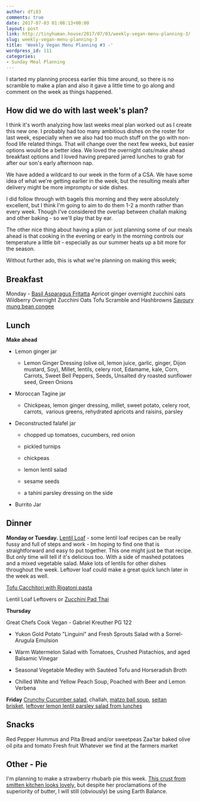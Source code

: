 ```yaml
---
author: dfi83
comments: true
date: 2017-07-03 01:08:13+00:00
layout: post
link: http://tinyhuman.house/2017/07/03/weekly-vegan-menu-planning-3/
slug: weekly-vegan-menu-planning-3
title: 'Weekly Vegan Menu Planning #3 -'
wordpress_id: 111
categories:
- Sunday Meal Planning
---
```


I started my planning process earlier this time around, so there is no scramble to make a plan and also it gave a little time to go along and comment on the week as things happened.


## How did we do with last week's plan?


I think it's worth analyzing how last weeks meal plan worked out as I create this new one. I probably had too many ambitious dishes on the roster for last week, especially when we also had too much stuff on the go with non-food life related things. That will change over the next few weeks, but easier options would be a better idea. We loved the overnight oats/make ahead breakfast options and I loved having prepared jarred lunches to grab for after our son's early afternoon nap.

We have added a wildcard to our week in the form of a CSA. We have some idea of what we're getting earlier in the week, but the resulting meals after delivery might be more impromptu or side dishes.

I did follow through with bagels this morning and they were absolutely excellent, but I think I'm going to aim to do them 1-2 a month rather than every week. Though I've considered the overlap between challah making and other baking - so we'll play that by ear.

The other nice thing about having a plan or just planning some of our meals ahead is that cooking in the evening or early in the morning controls our temperature a little bit - especially as our summer heats up a bit more for the season.

Without further ado, this is what we're planning on making this week;


## Breakfast


Monday - [Basil Asparagus Fritatta](http://theveganlab.com/recipe-items/frittata/)
Apricot ginger overnight zucchini oats[
](http://theveganlab.com/recipe-items/frittata/)Wildberry Overnight Zucchini Oats
Tofu Scramble and Hashbrowns
[Savoury mung bean congee](http://www.vietnamesefood.com.vn/vietnamese-recipes/easy-vietnamese-recipes/mung-bean-congee-recipe-chao-dau-xanh.html)


## Lunch


**Make ahead**



 	
  * Lemon ginger jar

 	
    * Lemon Ginger Dressing (olive oil, lemon juice, garlic, ginger, Dijon mustard, Soy), Millet, lentils, celery root, Edamame, kale, Corn, Carrots, Sweet Bell Peppers, Seeds, Unsalted dry roasted sunflower seed, Green Onions




 	
  * Moroccan Tagine jar

 	
    * Chickpeas, lemon ginger dressing, millet, sweet potato, celery root, carrots,  various greens, rehydrated apricots and raisins, parsley




 	
  * Deconstructed falafel jar

 	
    * chopped up tomatoes, cucumbers, red onion

 	
    * pickled turnips

 	
    * chickpeas

 	
    * lemon lentil salad

 	
    * sesame seeds

 	
    * a tahini parsley dressing on the side




 	
  * Burrito Jar




## Dinner


**Monday or Tuesday.**
[Lentil Loaf](https://www.thespruce.com/vegan-lentil-loaf-recipe-3377145) - some lentil loaf recipes can be really fussy and full of steps and work - Im hoping to find one that is straightforward and easy to put together. This one might just be that recipe. But only time will tell if it's delicious too. With a side of mashed potatoes and a mixed vegetable salad. Make lots of lentils for other dishes throughout the week. Leftover loaf could make a great quick lunch later in the week as well.

[Tofu Cacchitori with Rigatoni pasta
](https://www.thespruce.com/vegetarian-tofu-cacciatore-recipe-3377164)

Lentil Loaf Leftovers or [Zucchini Pad Thai](http://vegangela.com/2012/07/16/raw-pad-thai/)

**Thursday**

Great Chefs Cook Vegan - Gabriel Kreuther PG 122



 	
  * Yukon Gold Potato "Linguini" and Fresh Sprouts Salad with a Sorrel-Arugula Emulsion

 	
  * Warm Watermelon Salad with Tomatoes, Crushed Pistachios, and aged Balsamic Vinegar

 	
  * Seasonal Vegetable Medley with Sautéed Tofu and Horseradish Broth

 	
  * Chilled White and Yellow Peach Soup, Poached with Beer and Lemon Verbena


**Friday**
[Crunchy Cucumber salad](http://toriavey.com/toris-kitchen/2011/07/crunchy-pickled-salad/), challah, [matzo ball soup](https://thegentlechef.com/matzo-ball-soup/), [seitan brisket,](http://www.myjewishlearning.com/recipe/seitan-brisket/) [leftover lemon lentil parsley salad from lunches](http://toriavey.com/toris-kitchen/2016/04/lemon-lentil-parsley-salad/)


## Snacks


Red Pepper Hummus and Pita Bread and/or sweetpeas
Zaa'tar baked olive oil pita and tomato
Fresh fruit
Whatever we find at the farmers market


## Other - Pie


I'm planning to make a strawberry rhubarb pie this week. [This crust from smitten kitchen looks lovely,](https://smittenkitchen.com/2008/11/pie-crust-102-all-butter-really-flaky-pie-dough/) but despite her proclamations of the superiority of butter, I will still (obviously) be using Earth Balance.
